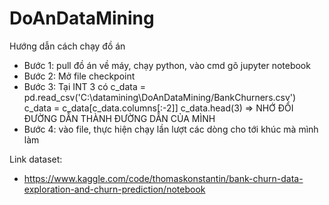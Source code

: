 # DoAnDataMining
Hướng dẫn cách chạy đồ án
* Bước 1: pull đồ án về máy, chạy python, vào cmd gõ jupyter notebook
* Bước 2: Mở file checkpoint 
* Bước 3: Tại INT 3 có
c_data = pd.read_csv('C:\datamining\DoAnDataMining/BankChurners.csv')
c_data = c_data[c_data.columns[:-2]]
c_data.head(3)
=> NHỚ ĐỔI ĐƯỜNG DẪN THÀNH ĐƯỜNG DẪN CỦA MÌNH
* Bước 4: vào file, thực hiện chạy lần lượt các dòng cho tới khúc mà mình làm

Link dataset:
* https://www.kaggle.com/code/thomaskonstantin/bank-churn-data-exploration-and-churn-prediction/notebook
